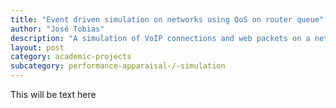 ```yaml
---
title: "Event driven simulation on networks using QoS on router queue"
author: "José Tobias"
description: "A simulation of VoIP connections and web packets on a network, using QoS on queueing time"
layout: post
category: academic-projects
subcategory: performance-apparaisal-/-simulation
---
```


This will be text here